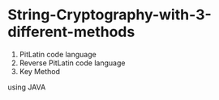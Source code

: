 # String-Cryptography-with-3-different-methods

1. PitLatin code language
2. Reverse PitLatin code language
3. Key Method 

using JAVA
